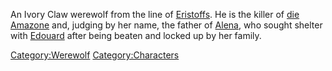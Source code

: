 An Ivory Claw werewolf from the line of
[Eristoffs](Eristoffs "wikilink"). He is the killer of [die
Amazone](die_Amazone "wikilink") and, judging by her name, the father of
[Alena](Alena_Eristoff "wikilink"), who sought shelter with
[Edouard](Edouard "wikilink") after being beaten and locked up by her
family.

[Category:Werewolf](Category:Werewolf "wikilink")
[Category:Characters](Category:Characters "wikilink")